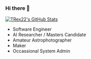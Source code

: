 ### Hi there 👋
[![TRex22's GitHub Stats](https://github-readme-stats.vercel.app/api?username=TRex22&show_icons=true)](https://github.com/TRex22)

- Software Engineer
- AI Researcher / Masters Candidate 
- Amateur Astrophotographer
- Maker
- Occassional System Admin
